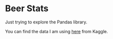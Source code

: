 # Beer Stats

Just trying to explore the Pandas library. 

You can find the data I am using [here](https://www.kaggle.com/nickhould/craft-cans/data) from Kaggle.
